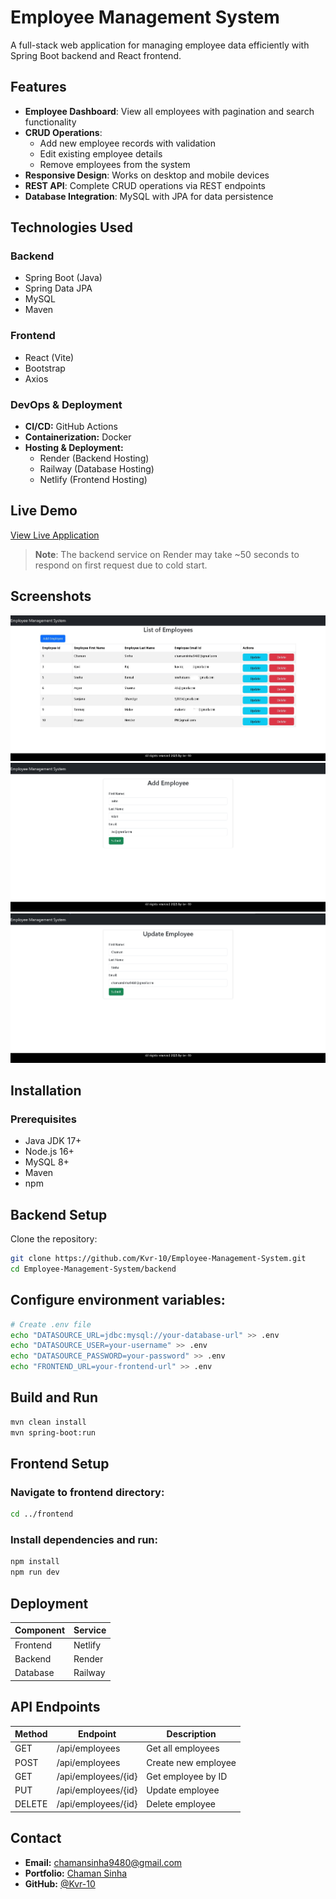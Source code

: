 # Employee Management System

A full-stack web application for managing employee data efficiently with Spring Boot backend and React frontend.

## Features

- **Employee Dashboard**: View all employees with pagination and search functionality
- **CRUD Operations**:
  - Add new employee records with validation
  - Edit existing employee details
  - Remove employees from the system
- **Responsive Design**: Works on desktop and mobile devices
- **REST API**: Complete CRUD operations via REST endpoints
- **Database Integration**: MySQL with JPA for data persistence

## Technologies Used

### Backend
- Spring Boot (Java)
- Spring Data JPA
- MySQL
- Maven

### Frontend
- React (Vite)
- Bootstrap
- Axios

### DevOps & Deployment  
- **CI/CD:** GitHub Actions  
- **Containerization:** Docker  
- **Hosting & Deployment:**  
  - Render (Backend Hosting)  
  - Railway (Database Hosting)  
  - Netlify (Frontend Hosting)  

## Live Demo

[View Live Application](https://ems-springboot-application-kvr10.netlify.app/)

> **Note**: The backend service on Render may take ~50 seconds to respond on first request due to cold start.

## Screenshots

![Dashboard](screenshots/dashboard.jpg)
![Add Employee](screenshots/add-employee.png)
![Update Employee](screenshots/update-employee.png)

## Installation

### Prerequisites
- Java JDK 17+
- Node.js 16+
- MySQL 8+
- Maven
- npm

## Backend Setup

Clone the repository:
```bash
git clone https://github.com/Kvr-10/Employee-Management-System.git
cd Employee-Management-System/backend
```
## Configure environment variables:

```bash
# Create .env file
echo "DATASOURCE_URL=jdbc:mysql://your-database-url" >> .env
echo "DATASOURCE_USER=your-username" >> .env
echo "DATASOURCE_PASSWORD=your-password" >> .env
echo "FRONTEND_URL=your-frontend-url" >> .env
```

## Build and Run

```bash
mvn clean install
mvn spring-boot:run
```

## Frontend Setup

### Navigate to frontend directory:

```bash
cd ../frontend
```

### Install dependencies and run:

```bash
npm install
npm run dev
```

## Deployment

| Component  | Service  |
|------------|---------|
| Frontend   | Netlify |
| Backend    | Render  |
| Database   | Railway |

## API Endpoints

| Method | Endpoint               | Description          |
|--------|------------------------|----------------------|
| GET    | /api/employees         | Get all employees   |
| POST   | /api/employees         | Create new employee |
| GET    | /api/employees/{id}    | Get employee by ID  |
| PUT    | /api/employees/{id}    | Update employee     |
| DELETE | /api/employees/{id}    | Delete employee     |

## Contact

- **Email:** chamansinha9480@gmail.com
- **Portfolio:** [Chaman Sinha](https://kvr-10.github.io)
- **GitHub:** [@Kvr-10](https://github.com/Kvr-10)

